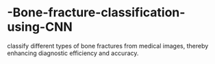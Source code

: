 # -Bone-fracture-classification-using-CNN
classify different types of bone fractures from medical images,  thereby enhancing diagnostic efficiency and accuracy.
